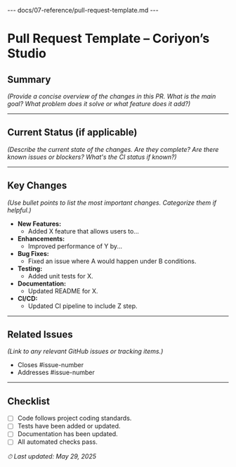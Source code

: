 --- docs/07-reference/pull-request-template.md ---
# Pull Request Template – Coriyon’s Studio

## Summary

*(Provide a concise overview of the changes in this PR. What is the main goal? What problem does it solve or what feature does it add?)*

---

## Current Status (if applicable)

*(Describe the current state of the changes. Are they complete? Are there known issues or blockers? What's the CI status if known?)*

---

## Key Changes

*(Use bullet points to list the most important changes. Categorize them if helpful.)*

* **New Features:**
    * Added X feature that allows users to...
* **Enhancements:**
    * Improved performance of Y by...
* **Bug Fixes:**
    * Fixed an issue where A would happen under B conditions.
* **Testing:**
    * Added unit tests for X.
* **Documentation:**
    * Updated README for X.
* **CI/CD:**
    * Updated CI pipeline to include Z step.

---

## Related Issues

*(Link to any relevant GitHub issues or tracking items.)*

* Closes #issue-number  
* Addresses #issue-number  

---

## Checklist

* [ ] Code follows project coding standards.  
* [ ] Tests have been added or updated.  
* [ ] Documentation has been updated.  
* [ ] All automated checks pass.  

_⏱ Last updated: May 29, 2025_
